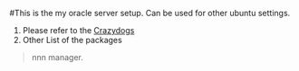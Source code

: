 #This is the my oracle server setup. Can be used for other ubuntu settings.


1. Please refer to the [Crazydogs](https://github.com/craftzdog/dotfiles-public)
2. Other List of the packages
> nnn manager.   
